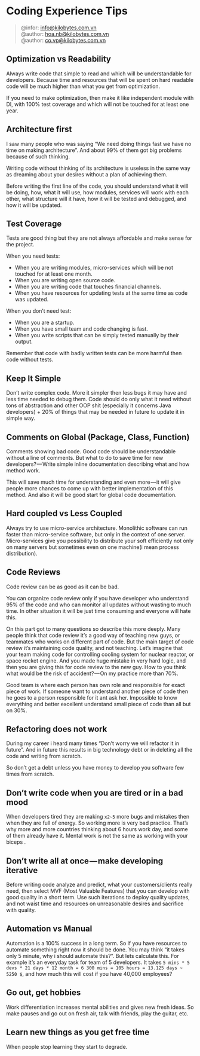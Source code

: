 # Coding Experience Tips

> @infor: info@kilobytes.com.vn  
> @author: hoa.nb@kilobytes.com.vn  
> @author: co.vp@kilobytes.com.vn

## Optimization vs Readability

Always write code that simple to read and which will be understandable for developers. Because time
and resources that will be spent on hard readable code will be much higher than what you get from
optimization.

If you need to make optimization, then make it like independent module with DI, with 100% test coverage
and which will not be touched for at least one year.

## Architecture first

I saw many people who was saying “We need doing things fast we have no time on making architecture”.
And about 99% of them got big problems because of such thinking.

Writing code without thinking of its architecture is useless in the same way as dreaming about your
desires without a plan of achieving them.

Before writing the first line of the code, you should understand what it will be doing, how, what it will
use, how modules, services will work with each other, what structure will it have, how it will be tested
and debugged, and how it will be updated.

## Test Coverage

Tests are good thing but they are not always affordable and make sense for the project.

When you need tests:
- When you are writing modules, micro-services which will be not touched for at least one month.
- When you are writing open source code.
- When you are writing code that touches financial channels.
- When you have resources for updating tests at the same time as code was updated.

When you don’t need test:
- When you are a startup.
- When you have small team and code changing is fast.
- When you write scripts that can be simply tested manually by their output.

Remember that code with badly written tests can be more harmful then code without tests.

## Keep It Simple

Don’t write complex code. More it simpler then less bugs it may have and less time needed to debug them.
Code should do only what it need without tons of abstraction and other OOP shit (especially it concerns
Java developers) + 20% of things that may be needed in future to update it in simple way.

## Comments on Global (Package, Class, Function)

Comments showing bad code. Good code should be understandable without a line of comments. But what to do
to save time for new developers? — Write simple inline documentation describing what and how method work.

This will save much time for understanding and even more — it will give people more chances to come up
with better implementation of this method. And also it will be good start for global code documentation.

## Hard coupled vs Less Coupled

Always try to use micro-service architecture. Monolithic software can run faster than micro-service
software, but only in the context of one server.
Micro-services give you possibility to distribute your soft efficiently not only on many servers but
sometimes even on one machine(i mean process distribution).

## Code Reviews

Code review can be as good as it can be bad.

You can organize code review only if you have developer who understand 95% of the code and who can
monitor all updates without wasting to much time. In other situation it will be just time consuming
and everyone will hate this.

On this part got to many questions so describe this more deeply.
Many people think that code review it’s a good way of teaching new guys, or teammates who works on
different part of code. But the main target of code review it’s maintaining code quality, and not
teaching. Let’s imagine that your team making code for controlling cooling system for nuclear reactor,
or space rocket engine. And you made huge mistake in very hard logic, and then you are giving this for
code review to the new guy. How to you think what would be the risk of accident? — On my practice more
than 70%.

Good team is where each person has own role and responsible for exact piece of work. If someone want to
understand another piece of code then he goes to a person responsible for it ant ask her. Impossible to
know everything and better excellent understand small piece of code than all but on 30%.

## Refactoring does not work

During my career i heard many times “Don’t worry we will refactor it in future”. And in future this
results in big technology debt or in deleting all the code and writing from scratch.

So don’t get a debt unless you have money to develop you software few times from scratch.

## Don’t write code when you are tired or in a bad mood

When developers tired they are making `x2~5` more bugs and mistakes then when they are full of energy.
So working more is very bad practice. That’s why more and more countries thinking about 6 hours work
day, and some of them already have it. Mental work is not the same as working with your biceps .

## Don’t write all at once — make developing iterative

Before writing code analyze and predict, what your customers/clients really need, then select MVF (Most
Valuable Features) that you can develop with good quality in a short term. Use such iterations to deploy
quality updates, and not waist time and resources on unreasonable desires and sacrifice with quality.

## Automation vs Manual

Automation is a 100% success in a long term. So if you have resources to automate something right now it
should be done. You may think “it takes only 5 minute, why i should automate this?”. But lets calculate
this. For example it’s an everyday task for team of 5 developers. It takes `5 mins * 5 devs * 21 days *
12 month = 6 300 mins = 105 hours = 13.125 days ~ 5250 $`, and how much this will cost if you have
40,000 employees?

## Go out, get hobbies

Work differentiation increases mental abilities and gives new fresh ideas. So make pauses and go out
on fresh air, talk with friends, play the guitar, etc.

## Learn new things as you get free time

When people stop learning they start to degrade.
